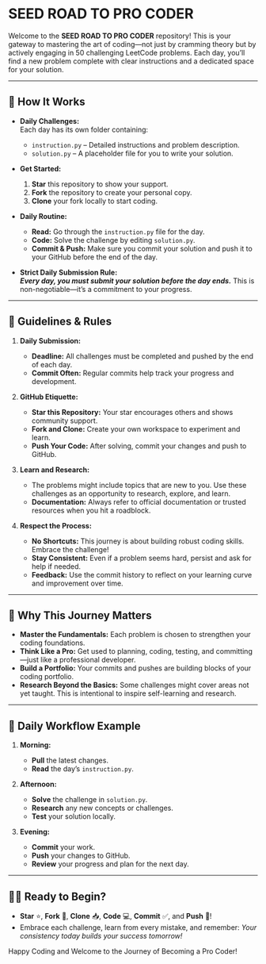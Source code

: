 
# SEED ROAD TO PRO CODER

Welcome to the **SEED ROAD TO PRO CODER** repository! This is your gateway to mastering the art of coding—not just by cramming theory but by actively engaging in 50 challenging LeetCode problems. Each day, you’ll find a new problem complete with clear instructions and a dedicated space for your solution.

---

## 🚀 How It Works

- **Daily Challenges:**  
  Each day has its own folder containing:
  - `instruction.py` – Detailed instructions and problem description.
  - `solution.py` – A placeholder file for you to write your solution.

- **Get Started:**
  1. **Star** this repository to show your support.
  2. **Fork** the repository to create your personal copy.
  3. **Clone** your fork locally to start coding.
  
- **Daily Routine:**
  - **Read:** Go through the `instruction.py` file for the day.
  - **Code:** Solve the challenge by editing `solution.py`.
  - **Commit & Push:** Make sure you commit your solution and push it to your GitHub before the end of the day.
  
- **Strict Daily Submission Rule:**  
  _**Every day, you must submit your solution before the day ends.**_ This is non-negotiable—it’s a commitment to your progress.

---

## 📜 Guidelines & Rules

1. **Daily Submission:**
   - **Deadline:** All challenges must be completed and pushed by the end of each day.
   - **Commit Often:** Regular commits help track your progress and development.
  
2. **GitHub Etiquette:**
   - **Star this Repository:** Your star encourages others and shows community support.
   - **Fork and Clone:** Create your own workspace to experiment and learn.
   - **Push Your Code:** After solving, commit your changes and push to GitHub.
  
3. **Learn and Research:**
   - The problems might include topics that are new to you. Use these challenges as an opportunity to research, explore, and learn.
   - **Documentation:** Always refer to official documentation or trusted resources when you hit a roadblock.
  
4. **Respect the Process:**
   - **No Shortcuts:** This journey is about building robust coding skills. Embrace the challenge!
   - **Stay Consistent:** Even if a problem seems hard, persist and ask for help if needed.
   - **Feedback:** Use the commit history to reflect on your learning curve and improvement over time.

---

## 🌟 Why This Journey Matters

- **Master the Fundamentals:** Each problem is chosen to strengthen your coding foundations.
- **Think Like a Pro:** Get used to planning, coding, testing, and committing—just like a professional developer.
- **Build a Portfolio:** Your commits and pushes are building blocks of your coding portfolio.
- **Research Beyond the Basics:** Some challenges might cover areas not yet taught. This is intentional to inspire self-learning and research.

---

## 📅 Daily Workflow Example

1. **Morning:**  
   - **Pull** the latest changes.
   - **Read** the day’s `instruction.py`.

2. **Afternoon:**  
   - **Solve** the challenge in `solution.py`.
   - **Research** any new concepts or challenges.
   - **Test** your solution locally.

3. **Evening:**  
   - **Commit** your work.
   - **Push** your changes to GitHub.
   - **Review** your progress and plan for the next day.

---

## 👩‍💻 Ready to Begin?

- **Star** ⭐, **Fork** 🍴, **Clone** 📥, **Code** 💻, **Commit** ✅, and **Push** 🚀!
- Embrace each challenge, learn from every mistake, and remember: _Your consistency today builds your success tomorrow!_

Happy Coding and Welcome to the Journey of Becoming a Pro Coder!

